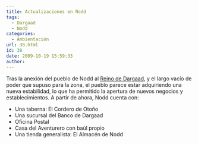 ```yaml
---
title: Actualizaciones en Nodd
tags:
  - Dargaad
  - Nodd
categories:
  - Ambientación
url: 38.html
id: 38
date: 2009-10-19 15:59:33
author:
---
```


Tras la anexión del pueblo de Nodd al [Reino de Dargaad](http://wiki.ciudadcapital.net/index.php?title=Dargaad), y el largo vacío de poder que supuso para la zona, el pueblo parece estar adquiriendo una nueva estabilidad, lo que ha permitido la apertura de nuevos negocios y establecimientos. A partir de ahora, Nodd cuenta con:

*   Una taberna: El Cordero de Otoño
*   Una sucursal del Banco de Dargaad
*   Oficina Postal
*   Casa del Aventurero con baúl propio
*   Una tienda generalista: El Almacén de Nodd